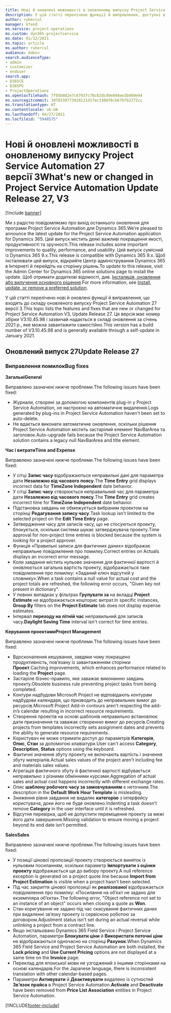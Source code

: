 ```yaml
---
title: Нові й оновлені можливості в оновленому випуску Project Service Automation 27 версії 3
description: У цій статті перелічено функції й виправлення, доступні в оновленому випуску Project Service Automation 27 версії 3.
author: ruhercul
manager: kfend
ms.service: project-operations
ms.custom: dyn365-projectservice
ms.date: 01/12/2021
ms.topic: article
ms.author: ruhercul
audience: Admin
search.audienceType:
- admin
- customizer
- enduser
search.app:
- D365CE
- D365PS
- ProjectOperations
ms.openlocfilehash: 7f05b082e7c67937c78c82dcd9e094ee3b989e94
ms.sourcegitcommit: 3d78338773929121d17ec3386f6cb67bfb2272cc
ms.translationtype: HT
ms.contentlocale: uk-UA
ms.lasthandoff: 04/27/2021
ms.locfileid: "5948575"
---
```

# <a name="whats-new-or-changed-in-project-service-automation-update-release-27-v3"></a><span data-ttu-id="24953-103">Нові й оновлені можливості в оновленому випуску Project Service Automation 27 версії 3</span><span class="sxs-lookup"><span data-stu-id="24953-103">What's new or changed in Project Service Automation Update Release 27, V3</span></span>

[!include [banner](../includes/psa-now-project-operations.md)]

<span data-ttu-id="24953-104">Ми з радістю повідомляємо про вихід останнього оновлення для програми Project Service Automation для Dynamics 365.</span><span class="sxs-lookup"><span data-stu-id="24953-104">We’re pleased to announce the latest update for the Project Service Automation application for Dynamics 365.</span></span> <span data-ttu-id="24953-105">Цей випуск містить деякі важливі покращення якості, продуктивності та зручності.</span><span class="sxs-lookup"><span data-stu-id="24953-105">This release includes some important improvements to quality, performance, and usability.</span></span> <span data-ttu-id="24953-106">Цей випуск сумісний із Dynamics 365 9.x.</span><span class="sxs-lookup"><span data-stu-id="24953-106">This release is compatible with Dynamics 365 9.x.</span></span> <span data-ttu-id="24953-107">Щоб інсталювати цей випуск, відкрийте Центр адміністрування Dynamics 365 в Інтернеті й перейдіть на сторінку рішень.</span><span class="sxs-lookup"><span data-stu-id="24953-107">To update to this release, visit the Admin Center for Dynamics 365 online solutions page to install the update.</span></span> <span data-ttu-id="24953-108">Щоб отримати додаткові відомості, див. [Інсталяція, оновлення або вилучення основного рішення](/power-platform/admin/install-remove-preferred-solution).</span><span class="sxs-lookup"><span data-stu-id="24953-108">For more information, see [Install, update, or remove a preferred solution](/power-platform/admin/install-remove-preferred-solution).</span></span>

<span data-ttu-id="24953-109">У цій статті перелічено нові й оновлені функції й виправлення, що входять до складу оновленого випуску Project Service Automation 27 версії 3.</span><span class="sxs-lookup"><span data-stu-id="24953-109">This topic lists the features and fixes that are new or changed for Project Service Automation V3, Update Release 27.</span></span> <span data-ttu-id="24953-110">Ця версія має номер збірки V3.10.45.98 і зазвичай надається в складі оновлення за січень 2021 р., яке можна завантажити самостійно.</span><span class="sxs-lookup"><span data-stu-id="24953-110">This version has a build number of V3.10.45.98 and is generally available through a self-update in January 2021.</span></span>

## <a name="update-release-27"></a><span data-ttu-id="24953-111">Оновлений випуск 27</span><span class="sxs-lookup"><span data-stu-id="24953-111">Update Release 27</span></span>

### <a name="bug-fixes"></a><span data-ttu-id="24953-112">Виправлення помилок</span><span class="sxs-lookup"><span data-stu-id="24953-112">Bug fixes</span></span>

<span data-ttu-id="24953-113">**Загальні**</span><span class="sxs-lookup"><span data-stu-id="24953-113">**General**</span></span>

<span data-ttu-id="24953-114">Виправлено зазначені нижче проблеми.</span><span class="sxs-lookup"><span data-stu-id="24953-114">The following issues have been fixed:</span></span>

- <span data-ttu-id="24953-115">Журнали, створені за допомогою компонентів plug-in у Project Service Automation, не настроєно на автоматичне видалення.</span><span class="sxs-lookup"><span data-stu-id="24953-115">Logs generated by plug-ins in Project Service Automation haven't been set to auto-delete.</span></span>
- <span data-ttu-id="24953-116">Не вдається виконати автоматичне оновлення, оскільки рішення Project Service Automation містить застарілий елемент NavBarArea та заголовок.</span><span class="sxs-lookup"><span data-stu-id="24953-116">Auto-upgrade fails because the Project Service Automation solution contains a legacy null NavBarArea and title element.</span></span>

<span data-ttu-id="24953-117">**Час і витрати**</span><span class="sxs-lookup"><span data-stu-id="24953-117">**Time and Expense**</span></span>

<span data-ttu-id="24953-118">Виправлено зазначені нижче проблеми.</span><span class="sxs-lookup"><span data-stu-id="24953-118">The following issues have been fixed:</span></span>

- <span data-ttu-id="24953-119">У сітці **Запис часу** відображаються неправильні дані для параметра дати **Незалежно від часового поясу**.</span><span class="sxs-lookup"><span data-stu-id="24953-119">The **Time Entry** grid displays incorrect data for **TimeZone Independent** date behavior.</span></span>
- <span data-ttu-id="24953-120">У сітці **Запис часу** створюється неправильний час для параметра дати **Незалежно від часового поясу**.</span><span class="sxs-lookup"><span data-stu-id="24953-120">The **Time Entry** grid creates incorrect time for **TimeZone Independent** date behavior.</span></span>
- <span data-ttu-id="24953-121">Підстановка завдань не обмежується вибраним проектом на сторінці **Редагування запису часу**.</span><span class="sxs-lookup"><span data-stu-id="24953-121">Task lookup isn't limited to the selected project on the **Edit Time Entry** page.</span></span>
- <span data-ttu-id="24953-122">Затвердження часу для записів часу, що не стосуються проекту, блокується, оскільки система шукає затверджувача проекту.</span><span class="sxs-lookup"><span data-stu-id="24953-122">Time approval for non-project time entries is blocked because the system is looking for a project approver.</span></span>
- <span data-ttu-id="24953-123">Функція «Правильні записи для фактичних даних» відображає неправильне повідомлення про помилку.</span><span class="sxs-lookup"><span data-stu-id="24953-123">Correct entries on Actuals displays an incorrect error message.</span></span>
- <span data-ttu-id="24953-124">Коли завдання містить нульове значення для фактичної вартості й оновлюється загальна вартість проекту, відображається таке повідомлення про помилку: «Заданий ключ відсутній у словнику».</span><span class="sxs-lookup"><span data-stu-id="24953-124">When a task contains a null value for actual cost and the project totals are refreshed, the following error occurs, "Given key not present in dictionary".</span></span>
- <span data-ttu-id="24953-125">У певних випадках у фільтрах **Групувати за** на вкладці **Project Estimate** не відображається кошторис витрат.</span><span class="sxs-lookup"><span data-stu-id="24953-125">In specific instances, **Group By** filters on the **Project Estimate** tab does not display expense estimates.</span></span>
- <span data-ttu-id="24953-126">Інтервал **переходу на літній час** неправильний для записів часу.</span><span class="sxs-lookup"><span data-stu-id="24953-126">**Daylight Saving Time** interval isn't correct for time entries.</span></span>

<span data-ttu-id="24953-127">**Керування проектами**</span><span class="sxs-lookup"><span data-stu-id="24953-127">**Project Management**</span></span>

<span data-ttu-id="24953-128">Виправлено зазначені нижче проблеми.</span><span class="sxs-lookup"><span data-stu-id="24953-128">The following issues have been fixed:</span></span>

- <span data-ttu-id="24953-129">Вдосконалення кешування, завдяки чому покращено продуктивність, пов’язану із завантаженням сторінки **Проект**.</span><span class="sxs-lookup"><span data-stu-id="24953-129">Caching improvements, which enhances performance related to loading the **Project** page.</span></span>
- <span data-ttu-id="24953-130">Застаріле бізнес-правило, яке заважає виконанню завдань проекту.</span><span class="sxs-lookup"><span data-stu-id="24953-130">Obsolete business rule preventing project tasks from being completed.</span></span>
- <span data-ttu-id="24953-131">Контури надбудови Microsoft Project не відповідають контурам надбудови календаря, що призводить до неправильних вимог до ресурсів.</span><span class="sxs-lookup"><span data-stu-id="24953-131">Microsoft Project Add-in contours aren't respecting the add-in’s calendar resulting in incorrect resource requirements.</span></span>
- <span data-ttu-id="24953-132">Створення проектів на основі шаблонів неправильно встановлює дати призначення та заважає створенню вимог до ресурсів.</span><span class="sxs-lookup"><span data-stu-id="24953-132">Creating projects from templates incorrectly sets assignment dates and prevents the ability to generate resource requirements.</span></span>
- <span data-ttu-id="24953-133">Користувач не може отримати доступ до параметрів **Категорія**, **Опис**, **Стан** за допомогою клавіатури.</span><span class="sxs-lookup"><span data-stu-id="24953-133">User can't access **Category**, **Description**, **Status** options using the keyboard.</span></span>
- <span data-ttu-id="24953-134">Фактичні значення збуту проекту не включають вартість і значення збуту матеріалів.</span><span class="sxs-lookup"><span data-stu-id="24953-134">Actual sales values of the project aren't including fee and materials sales values.</span></span>
- <span data-ttu-id="24953-135">Агрегація фактичного збуту й фактичної вартості відбувається неправильно з різними обмінними курсами.</span><span class="sxs-lookup"><span data-stu-id="24953-135">Aggregation of actual sales and actual cost happens incorrectly with different exchange rates.</span></span>
- <span data-ttu-id="24953-136">Опис **шаблону робочого часу за замовчуванням** є неточним.</span><span class="sxs-lookup"><span data-stu-id="24953-136">The description in the **Default Work Hour Template** is misleading.</span></span>
- <span data-ttu-id="24953-137">Зниження рівня завдання не видаляє **категорію** з інтерфейсу користувача, доки його не буде оновлено.</span><span class="sxs-lookup"><span data-stu-id="24953-137">Indenting a task doesn't remove **Category** in the user interface until it is refreshed.</span></span>
- <span data-ttu-id="24953-138">Відсутня перевірка, щоб не допустити переміщення проекту за межі його дати завершення.</span><span class="sxs-lookup"><span data-stu-id="24953-138">Missing validation to ensure moving a project beyond its end date isn't permitted.</span></span>

<span data-ttu-id="24953-139">**Sales**</span><span class="sxs-lookup"><span data-stu-id="24953-139">**Sales**</span></span>

<span data-ttu-id="24953-140">Виправлено зазначені нижче проблеми.</span><span class="sxs-lookup"><span data-stu-id="24953-140">The following issues have been fixed:</span></span>

- <span data-ttu-id="24953-141">У позиції цінової пропозиції проекту створюється виняток із нульовим посиланням, оскільки параметр **Імпортувати з оцінки проекту** відображається ще до вибору проекту.</span><span class="sxs-lookup"><span data-stu-id="24953-141">A null reference exception is generated on a project quote line because **Import from Project Estimation** is visible when a project hasn't been selected.</span></span>
- <span data-ttu-id="24953-142">Під час закриття цінової пропозиції як **реалізованої** відображається повідомлення про помилку: «Посилання на об’єкт не задано для екземпляра об’єкта».</span><span class="sxs-lookup"><span data-stu-id="24953-142">The following error, "Object reference not set to an instance of an object" occurs when closing a quote as **Won**.</span></span>
- <span data-ttu-id="24953-143">Стан коригування не задано під час скасування фактичних даних при видаленні зв’язку проекту із сервісною роботою за договором.</span><span class="sxs-lookup"><span data-stu-id="24953-143">Adjustment status isn't set during an actual reversal while unlinking a project from a contract line.</span></span>
- <span data-ttu-id="24953-144">Якщо інстальовано Dynamics 365 Field Service і Project Service Automation, параметри **Блокувати ціни** й **Використати поточні ціни** не відображаються одночасно на сторінці **Рахунок**.</span><span class="sxs-lookup"><span data-stu-id="24953-144">When Dynamics 365 Field Service and Project Service Automation are both installed, the **Lock pricing** and **Use Current Pricing** options are not displayed at a same time on the **Invoice** page.</span></span>
- <span data-ttu-id="24953-145">Переклад для японської мови не узгоджений з іншими сторінками на основі календарів.</span><span class="sxs-lookup"><span data-stu-id="24953-145">For the Japanese language, there is inconsistent translation with other calendar-based pages.</span></span>
- <span data-ttu-id="24953-146">Параметри **Активувати** й **Деактивувати** видалено із сутностей **Зв’язок прайса** в Project Service Automation.</span><span class="sxs-lookup"><span data-stu-id="24953-146">**Activate** and **Deactivate** have been removed from **Price List Association** entities in Project Service Automation.</span></span>


[!INCLUDE[footer-include](../includes/footer-banner.md)]